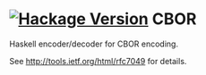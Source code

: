 
[![Hackage Version](http://img.shields.io/hackage/v/CBOR.svg)](http://hackage.haskell.org/package/CBOR)
CBOR
====

Haskell encoder/decoder for CBOR encoding.

See http://tools.ietf.org/html/rfc7049 for details.
